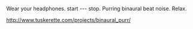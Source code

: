 Wear your headphones.
start --- stop.
Purring binaural beat noise.
Relax.


http://www.tuskerette.com/projects/binaural_purr/

